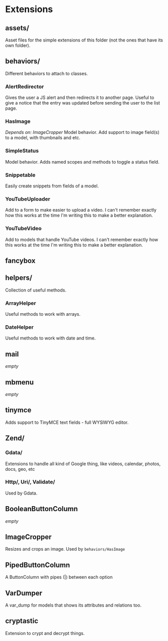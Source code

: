 Extensions
==========

## assets/
Asset files for the simple extensions of this folder (not the ones that have its own folder).

## behaviors/
Different behaviors to attach to classes.
### AlertRedirector
Gives the user a JS alert and then redirects it to another page. Useful to give a notice that the entry was updated before sending the user to the list page.
### HasImage
*Depends on: ImageCropper*
Model behavior. Add support to image field(s) to a model, with thumbnails and etc.
### SimpleStatus
Model behavior. Adds named scopes and methods to toggle a status field.
### Snippetable
Easily create snippets from fields of a model.
### YouTubeUploader
Add to a form to make easier to upload a video. I can't remember exactly how this works at the time I'm writing this to make a better explanation.
### YouTubeVideo
Add to models that handle YouTube videos. I can't remember exactly how this works at the time I'm writing this to make a better explanation.

## fancybox

## helpers/
Collection of useful methods.
### ArrayHelper
Useful methods to work with arrays.
### DateHelper
Useful methods to work with date and time.

## mail
*empty*

## mbmenu
*empty*

## tinymce
Adds support to TinyMCE text fields - full WYSIWYG editor.

## Zend/
### Gdata/
Extensions to handle all kind of Google thing, like videos, calendar, photos, docs, geo, etc
### Http/, Uri/, Validate/
Used by Gdata.

## BooleanButtonColumn
*empty*

## ImageCropper
Resizes and crops an image. Used by `behaviors/HasImage`

## PipedButtonColumn
A ButtonColumn with pipes (|) between each option

## VarDumper
A var_dump for models that shows its attributes and relations too.

## cryptastic
Extension to crypt and decrypt things.

